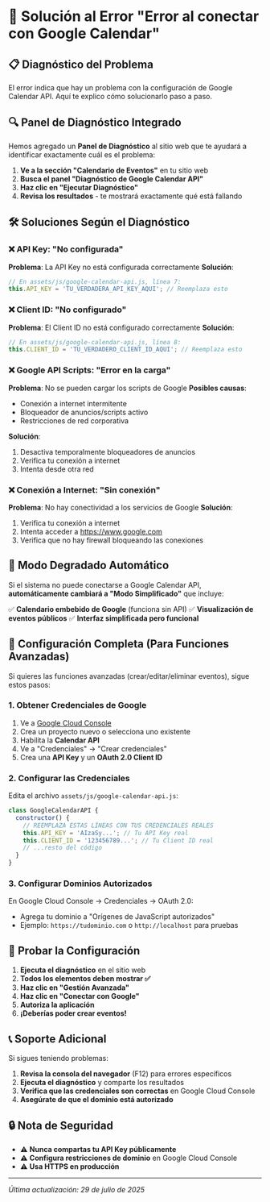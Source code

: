 # 🔧 Solución al Error "Error al conectar con Google Calendar"

## 📋 Diagnóstico del Problema

El error indica que hay un problema con la configuración de Google Calendar API. Aquí te explico cómo solucionarlo paso a paso.

## 🔍 Panel de Diagnóstico Integrado

Hemos agregado un **Panel de Diagnóstico** al sitio web que te ayudará a identificar exactamente cuál es el problema:

1. **Ve a la sección "Calendario de Eventos"** en tu sitio web
2. **Busca el panel "Diagnóstico de Google Calendar API"**
3. **Haz clic en "Ejecutar Diagnóstico"**
4. **Revisa los resultados** - te mostrará exactamente qué está fallando

## 🛠️ Soluciones Según el Diagnóstico

### ❌ API Key: "No configurada"
**Problema**: La API Key no está configurada correctamente
**Solución**:
```javascript
// En assets/js/google-calendar-api.js, línea 7:
this.API_KEY = 'TU_VERDADERA_API_KEY_AQUI'; // Reemplaza esto
```

### ❌ Client ID: "No configurado"
**Problema**: El Client ID no está configurado correctamente
**Solución**:
```javascript
// En assets/js/google-calendar-api.js, línea 8:
this.CLIENT_ID = 'TU_VERDADERO_CLIENT_ID_AQUI'; // Reemplaza esto
```

### ❌ Google API Scripts: "Error en la carga"
**Problema**: No se pueden cargar los scripts de Google
**Posibles causas**:
- Conexión a internet intermitente
- Bloqueador de anuncios/scripts activo
- Restricciones de red corporativa

**Solución**:
1. Desactiva temporalmente bloqueadores de anuncios
2. Verifica tu conexión a internet
3. Intenta desde otra red

### ❌ Conexión a Internet: "Sin conexión"
**Problema**: No hay conectividad a los servicios de Google
**Solución**:
1. Verifica tu conexión a internet
2. Intenta acceder a https://www.google.com
3. Verifica que no hay firewall bloqueando las conexiones

## 🔄 Modo Degradado Automático

Si el sistema no puede conectarse a Google Calendar API, **automáticamente cambiará a "Modo Simplificado"** que incluye:

✅ **Calendario embebido de Google** (funciona sin API)
✅ **Visualización de eventos públicos**
✅ **Interfaz simplificada pero funcional**

## 🚀 Configuración Completa (Para Funciones Avanzadas)

Si quieres las funciones avanzadas (crear/editar/eliminar eventos), sigue estos pasos:

### 1. Obtener Credenciales de Google

1. Ve a [Google Cloud Console](https://console.cloud.google.com/)
2. Crea un proyecto nuevo o selecciona uno existente
3. Habilita la **Calendar API**
4. Ve a "Credenciales" → "Crear credenciales"
5. Crea una **API Key** y un **OAuth 2.0 Client ID**

### 2. Configurar las Credenciales

Edita el archivo `assets/js/google-calendar-api.js`:

```javascript
class GoogleCalendarAPI {
  constructor() {
    // REEMPLAZA ESTAS LÍNEAS CON TUS CREDENCIALES REALES
    this.API_KEY = 'AIzaSy...'; // Tu API Key real
    this.CLIENT_ID = '123456789...'; // Tu Client ID real
    // ...resto del código
  }
}
```

### 3. Configurar Dominios Autorizados

En Google Cloud Console → Credenciales → OAuth 2.0:
- Agrega tu dominio a "Orígenes de JavaScript autorizados"
- Ejemplo: `https://tudominio.com` o `http://localhost` para pruebas

## 🧪 Probar la Configuración

1. **Ejecuta el diagnóstico** en el sitio web
2. **Todos los elementos deben mostrar ✅**
3. **Haz clic en "Gestión Avanzada"**
4. **Haz clic en "Conectar con Google"**
5. **Autoriza la aplicación**
6. **¡Deberías poder crear eventos!**

## 📞 Soporte Adicional

Si sigues teniendo problemas:

1. **Revisa la consola del navegador** (F12) para errores específicos
2. **Ejecuta el diagnóstico** y comparte los resultados
3. **Verifica que las credenciales son correctas** en Google Cloud Console
4. **Asegúrate de que el dominio está autorizado**

## 🔒 Nota de Seguridad

- ⚠️ **Nunca compartas tu API Key públicamente**
- ⚠️ **Configura restricciones de dominio** en Google Cloud Console
- ⚠️ **Usa HTTPS en producción**

---

*Última actualización: 29 de julio de 2025*
